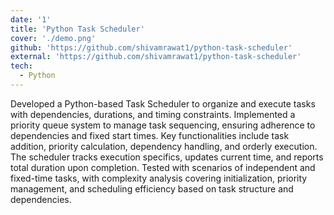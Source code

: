 ```yaml
---
date: '1'
title: 'Python Task Scheduler'
cover: './demo.png'
github: 'https://github.com/shivamrawat1/python-task-scheduler'
external: 'https://github.com/shivamrawat1/python-task-scheduler'
tech:
  - Python
---
```


Developed a Python-based Task Scheduler to organize and execute tasks with dependencies, durations, and timing constraints. Implemented a priority queue system to manage task sequencing, ensuring adherence to dependencies and fixed start times. Key functionalities include task addition, priority calculation, dependency handling, and orderly execution. The scheduler tracks execution specifics, updates current time, and reports total duration upon completion. Tested with scenarios of independent and fixed-time tasks, with complexity analysis covering initialization, priority management, and scheduling efficiency based on task structure and dependencies.

